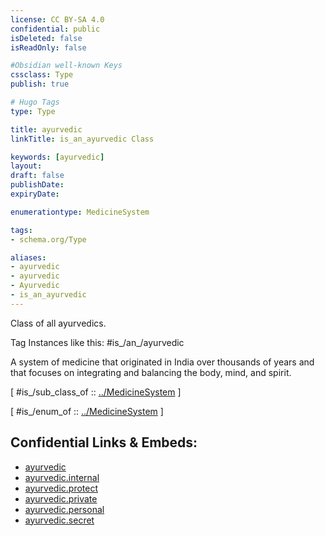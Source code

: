 ```yaml
---
license: CC BY-SA 4.0
confidential: public
isDeleted: false
isReadOnly: false

#Obsidian well-known Keys
cssclass: Type
publish: true

# Hugo Tags
type: Type

title: ayurvedic
linkTitle: is_an_ayurvedic Class

keywords: [ayurvedic]
layout: 
draft: false
publishDate:
expiryDate: 

enumerationtype: MedicineSystem

tags:
- schema.org/Type

aliases:
- ayurvedic
- ayurvedic
- Ayurvedic
- is_an_ayurvedic
---
```


Class of all ayurvedics.

Tag Instances like this: 
#is_/an_/ayurvedic

A system of medicine that originated in India over thousands of years and that focuses on integrating and balancing the body, mind, and spirit.

[ #is_/sub_class_of :: [../MedicineSystem](../MedicineSystem) ]

[ #is_/enum_of :: [../MedicineSystem](../MedicineSystem) ]



## Confidential Links & Embeds: 
- [ayurvedic](../../../../../../../../_public/schema.org/Type/is_a_/intangible/enumeration/medical_enumeration/medicine_system/ayurvedic.md) 
- [ayurvedic.internal](../../../../../../../../_internal/schema.org/Type/is_a_/intangible/enumeration/medical_enumeration/medicine_system/ayurvedic.internal.md) 
- [ayurvedic.protect](../../../../../../../../_protect/schema.org/Type/is_a_/intangible/enumeration/medical_enumeration/medicine_system/ayurvedic.protect.md) 
- [ayurvedic.private](../../../../../../../../_private/schema.org/Type/is_a_/intangible/enumeration/medical_enumeration/medicine_system/ayurvedic.private.md) 
- [ayurvedic.personal](../../../../../../../../_personal/schema.org/Type/is_a_/intangible/enumeration/medical_enumeration/medicine_system/ayurvedic.personal.md) 
- [ayurvedic.secret](../../../../../../../../_secret/schema.org/Type/is_a_/intangible/enumeration/medical_enumeration/medicine_system/ayurvedic.secret.md) 
